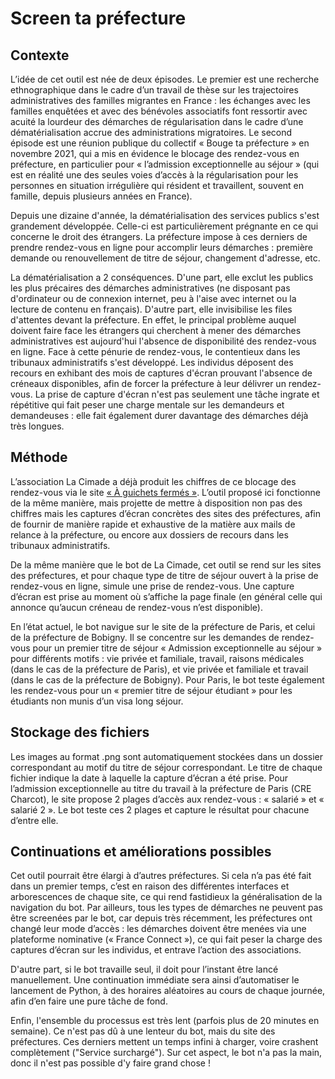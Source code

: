 # Screen ta préfecture

## Contexte

L’idée de cet outil est née de deux épisodes. Le premier est une recherche ethnographique dans le cadre d’un travail de thèse sur les trajectoires administratives des familles migrantes en France : les échanges avec les familles enquêtées et avec des bénévoles associatifs font ressortir avec acuité la lourdeur des démarches de régularisation dans le cadre d’une dématérialisation accrue des administrations migratoires. Le second épisode est une réunion publique du collectif « Bouge ta préfecture » en novembre 2021, qui a mis en évidence le blocage des rendez-vous en préfecture, en particulier pour « l’admission exceptionnelle au séjour » (qui est en réalité une des seules voies d’accès à la régularisation pour les personnes en situation irrégulière qui résident et travaillent, souvent en famille, depuis plusieurs années en France).

Depuis une dizaine d'année, la dématérialisation des services publics s'est grandement développée. Celle-ci est particulièrement prégnante en ce qui concerne le droit des étrangers. La préfecture impose à ces derniers de prendre rendez-vous en ligne pour accomplir leurs démarches : première demande ou renouvellement de titre de séjour, changement d'adresse, etc. 

La dématérialisation a 2 conséquences. D'une part, elle exclut les publics les plus précaires des démarches administratives (ne disposant pas d'ordinateur ou de connexion internet, peu à l'aise avec internet ou la lecture de contenu en français). D'autre part, elle invisibilise les files d'attentes devant la préfecture. En effet, le principal problème auquel doivent faire face les étrangers qui cherchent à mener des démarches administratives est aujourd'hui l'absence de disponibilité des rendez-vous en ligne. Face à cette pénurie de rendez-vous, le contentieux dans les tribunaux administratifs s'est développé. Les individus déposent des recours en exhibant des mois de captures d'écran prouvant l'absence de créneaux disponibles, afin de forcer la préfecture à leur délivrer un rendez-vous. La prise de capture d'écran n'est pas seulement une tâche ingrate et répétitive qui fait peser une charge mentale sur les demandeurs et demandeuses : elle fait également durer davantage des démarches déjà très longues.

## Méthode

L’association La Cimade a déjà produit les chiffres de ce blocage des rendez-vous via le site <a href="https://aguichetsfermes.lacimade.org">« À guichets fermés »</a>. L’outil proposé ici fonctionne de la même manière, mais projette de mettre à disposition non pas des chiffres mais les captures d’écran concrètes des sites des préfectures, afin de fournir de manière rapide et exhaustive de la matière aux mails de relance à la préfecture, ou encore aux dossiers de recours dans les tribunaux administratifs. 

De la même manière que le bot de La Cimade, cet outil se rend sur les sites des préfectures, et pour chaque type de titre de séjour ouvert à la prise de rendez-vous en ligne, simule une prise de rendez-vous. Une capture d’écran est prise au moment où s’affiche la page finale (en général celle qui annonce qu’aucun créneau de rendez-vous n’est disponible). 

En l’état actuel, le bot navigue sur le site de la préfecture de Paris, et celui de la préfecture de Bobigny. Il se concentre sur les demandes de rendez-vous pour un premier titre de séjour « Admission exceptionnelle au séjour » pour différents motifs : vie privée et familiale, travail, raisons médicales (dans le cas de la préfecture de Paris), et vie privée et familiale et travail (dans le cas de la préfecture de Bobigny). Pour Paris, le bot teste également les rendez-vous pour un « premier titre de séjour étudiant » pour les étudiants non munis d’un visa long séjour. 

## Stockage des fichiers

Les images au format .png sont automatiquement stockées dans un dossier correspondant au motif du titre de séjour correspondant. Le titre de chaque fichier indique la date à laquelle la capture d’écran a été prise. Pour l’admission exceptionnelle au titre du travail à la préfecture de Paris (CRE Charcot), le site propose 2 plages d’accès aux rendez-vous : « salarié » et « salarié 2 ». Le bot teste ces 2 plages et capture le résultat pour chacune d’entre elle. 

## Continuations et améliorations possibles

Cet outil pourrait être élargi à d’autres préfectures. Si cela n’a pas été fait dans un premier temps, c’est en raison des différentes interfaces et arborescences de chaque site, ce qui rend fastidieux la généralisation de la navigation du bot. Par ailleurs, tous les types de démarches ne peuvent pas être screenées par le bot, car depuis très récemment, les préfectures ont changé leur mode d’accès : les démarches doivent être menées via une plateforme nominative (« France Connect »), ce qui fait peser la charge des captures d’écran sur les individus, et entrave l’action des associations. 

D'autre part, si le bot travaille seul, il doit pour l’instant être lancé manuellement. Une continuation immédiate sera ainsi d’automatiser le lancement de Python, à des horaires aléatoires au cours de chaque journée, afin d’en faire une pure tâche de fond. 

Enfin, l'ensemble du processus est très lent (parfois plus de 20 minutes en semaine). Ce n'est pas dû à une lenteur du bot, mais du site des préfectures. Ces derniers mettent un temps infini à charger, voire crashent complètement ("Service surchargé"). Sur cet aspect, le bot n'a pas la main, donc il n'est pas possible d'y faire grand chose !
